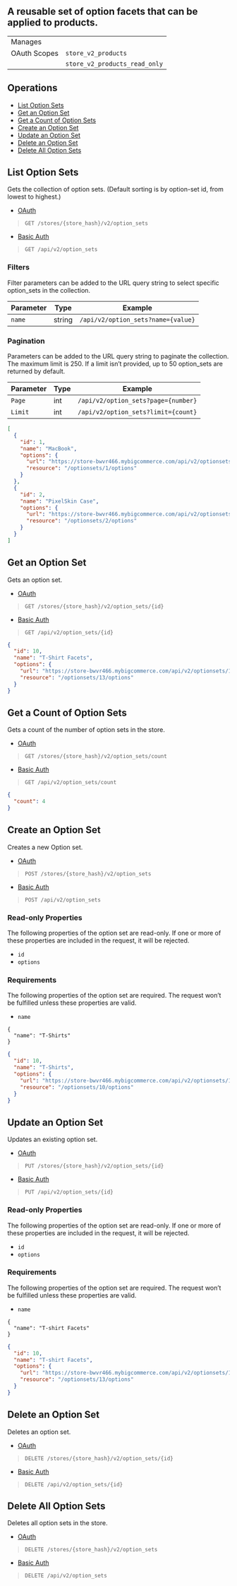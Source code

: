 ## A reusable set of option facets that can be applied to products.

|||
|---|---|
| Manages |
| OAuth Scopes | `store_v2_products`
||`store_v2_products_read_only`

## Operations

*   [List Option Sets](#list-option-sets)
*   [Get an Option Set](#get-an-option-set)
*   [Get a Count of Option Sets](#get-a-count-of-option-sets)
*   [Create an Option Set](#create-an-option-set)
*   [Update an Option Set](#update-an-option-set)
*   [Delete an Option Set](#delete-an-option-set)
*   [Delete All Option Sets](#delete-all-option-sets)

## List Option Sets

Gets the collection of option sets. (Default sorting is by option-set id, from lowest to highest.)

*   [OAuth](#list-option-sets-oauth)
>`GET /stores/{store_hash}/v2/option_sets`
*   [Basic Auth](#list-option-sets-basic)
>`GET /api/v2/option_sets`

### Filters

Filter parameters can be added to the URL query string to select specific option_sets in the collection.

| Parameter | Type | Example |
| --- | --- | --- |
| `name` | string | `/api/v2/option_sets?name={value}` |

### Pagination

Parameters can be added to the URL query string to paginate the collection. The maximum limit is 250. If a limit isn’t provided, up to 50 option_sets are returned by default.

| Parameter | Type | Example |
| --- | --- | --- |
| `Page` | int | `/api/v2/option_sets?page={number}` |
| `Limit` | int | `/api/v2/option_sets?limit={count}` |

```json
[
  {
    "id": 1,
    "name": "MacBook",
    "options": {
      "url": "https://store-bwvr466.mybigcommerce.com/api/v2/optionsets/1/options.json",
      "resource": "/optionsets/1/options"
    }
  },
  {
    "id": 2,
    "name": "PixelSkin Case",
    "options": {
      "url": "https://store-bwvr466.mybigcommerce.com/api/v2/optionsets/2/options.json",
      "resource": "/optionsets/2/options"
    }
  }
]
```

## Get an Option Set

Gets an option set.

*   [OAuth](#get-an-option-set-oauth)
>`GET /stores/{store_hash}/v2/option_sets/{id}`
*   [Basic Auth](#get-an-option-set-basic)
>`GET /api/v2/option_sets/{id}`

```json
{
  "id": 10,
  "name": "T-Shirt Facets",
  "options": {
    "url": "https://store-bwvr466.mybigcommerce.com/api/v2/optionsets/10/options.json",
    "resource": "/optionsets/13/options"
  }
}
```

## Get a Count of Option Sets

Gets a count of the number of option sets in the store.

*   [OAuth](#get-a-count-of-option-sets-oauth)
>`GET /stores/{store_hash}/v2/option_sets/count`
*   [Basic Auth](#get-a-count-of-option-sets-basic)
>`GET /api/v2/option_sets/count`

```json
{
  "count": 4
}
```

## Create an Option Set

Creates a new Option set.

*   [OAuth](#create-an-option-set-oauth)
>`POST /stores/{store_hash}/v2/option_sets`
*   [Basic Auth](#create-an-option-set-basic)
>`POST /api/v2/option_sets`

### Read-only Properties

The following properties of the option set are read-only. If one or more of these properties are included in the request, it will be rejected.

*   `id`
*   `options`

### Requirements

The following properties of the option set are required. The request won’t be fulfilled unless these properties are valid.

*   `name`

```curl
{
  "name": "T-Shirts"
}
```

```json
{
  "id": 10,
  "name": "T-Shirts",
  "options": {
    "url": "https://store-bwvr466.mybigcommerce.com/api/v2/optionsets/10/options.json",
    "resource": "/optionsets/10/options"
  }
}
```

## Update an Option Set

Updates an existing option set.

*   [OAuth](#update-an-option-set-oauth)
>`PUT /stores/{store_hash}/v2/option_sets/{id}`
*   [Basic Auth](#update-an-option-set-basic)
>`PUT /api/v2/option_sets/{id}`


### Read-only Properties

The following properties of the option set are read-only. If one or more of these properties are included in the request, it will be rejected.

*   `id`
*   `options`

### Requirements

The following properties of the option set are required. The request won’t be fulfilled unless these properties are valid.

*   `name`

```curl
{
  "name": "T-shirt Facets"
}
```

```json
{
  "id": 10,
  "name": "T-shirt Facets",
  "options": {
    "url": "https://store-bwvr466.mybigcommerce.com/api/v2/optionsets/10/options.json",
    "resource": "/optionsets/13/options"
  }
}
```

## Delete an Option Set

Deletes an option set.

*   [OAuth](#delete-an-option-set-oauth)
>`DELETE /stores/{store_hash}/v2/option_sets/{id}`
*   [Basic Auth](#delete-an-option-set-basic)
>`DELETE /api/v2/option_sets/{id}`

## Delete All Option Sets

Deletes all option sets in the store.

*   [OAuth](#delete-all-option-sets-oauth)
>`DELETE /stores/{store_hash}/v2/option_sets`
*   [Basic Auth](#delete-all-option-sets-basic)
>`DELETE /api/v2/option_sets`
